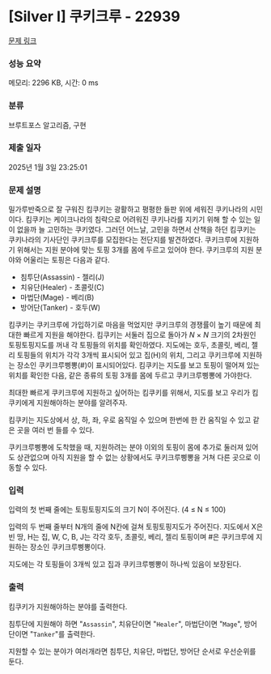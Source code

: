 # [Silver I] 쿠키크루 - 22939 

[문제 링크](https://www.acmicpc.net/problem/22939) 

### 성능 요약

메모리: 2296 KB, 시간: 0 ms

### 분류

브루트포스 알고리즘, 구현

### 제출 일자

2025년 1월 3일 23:25:01

### 문제 설명

<p>밀가루반죽으로 잘 구워진 킴쿠키는 광활하고 평평한 들판 위에 세워진 쿠키나라의 시민이다. 킴쿠키는 케이크나라의 침략으로 어려워진 쿠키나라를 지키기 위해 할 수 있는 일이 없을까 늘 고민하는 쿠키였다. 그러던 어느날, 고민을 하면서 산책을 하던 킴쿠키는 쿠키나라의 기사단인 쿠키크루를 모집한다는 전단지를 발견하였다. 쿠키크루에 지원하기 위해서는 지원 분야에 맞는 토핑 3개를 몸에 두르고 있어야 한다. 쿠키크루의 지원 분야와 어울리는 토핑은 다음과 같다.</p>

<ul>
	<li>침투단(Assassin) - 젤리(J)</li>
	<li>치유단(Healer) - 초콜릿(C)</li>
	<li>마법단(Mage) - 베리(B)</li>
	<li>방어단(Tanker) - 호두(W)</li>
</ul>

<p>킴쿠키는 쿠키크루에 가입하기로 마음을 먹었지만 쿠키크루의 경쟁률이 높기 때문에 최대한 빠르게 지원을 해야한다. 킴쿠키는 서둘러 집으로 돌아가 <em>N</em> × <em>N</em> 크기의 2차원인 토핑토핑지도를 꺼내 각 토핑들의 위치를 확인하였다. 지도에는 호두, 초콜릿, 베리, 젤리 토핑들의 위치가 각각 3개씩 표시되어 있고 집(H)의 위치, 그리고 쿠키크루에 지원하는 장소인 쿠키크루삥뽕(#)이 표시되어있다. 킴쿠키는 지도를 보고 토핑이 떨어져 있는 위치를 확인한 다음, 같은 종류의 토핑 3개를 몸에 두르고 쿠키크루삥뽕에 가야한다.</p>

<p>최대한 빠르게 쿠키크루에 지원하고 싶어하는 킴쿠키를 위해서, 지도를 보고 우리가 킴쿠키에게 지원해야하는 분야를 알려주자.</p>

<p>킴쿠키는 지도상에서 상, 하, 좌, 우로 움직일 수 있으며 한번에 한 칸 움직일 수 있고 같은 곳을 여러 번 들를 수 있다.</p>

<p>쿠키크루삥뽕에 도착했을 때, 지원하려는 분야 이외의 토핑이 몸에 추가로 둘러져 있어도 상관없으며 아직 지원을 할 수 없는 상황에서도 쿠키크루삥뽕을 거쳐 다른 곳으로 이동할 수 있다.</p>

### 입력 

 <p>입력의 첫 번째 줄에는 토핑토핑지도의 크기 N이 주어진다. (4 ≤ N ≤ 100)</p>

<p>입력의 두 번째 줄부터 N개의 줄에 N칸에 걸쳐 토핑토핑지도가 주어진다. 지도에서 X은 빈 땅, H는 집, W, C, B, J는 각각 호두, 초콜릿, 베리, 젤리 토핑이며 #은 쿠키크루에 지원하는 장소인 쿠키크루삥뽕이다.</p>

<p>지도에는 각 토핑들이 3개씩 있고 집과 쿠키크루삥뽕이 하나씩 있음이 보장된다.</p>

### 출력 

 <p>킴쿠키가 지원해야하는 분야를 출력한다.</p>

<p>침투단에 지원해야 하면 "<code>Assassin</code>", 치유단이면 "<code>Healer</code>", 마법단이면 "<code>Mage</code>", 방어단이면 "<code>Tanker</code>"를 출력한다.</p>

<p>지원할 수 있는 분야가 여러개라면 침투단, 치유단, 마법단, 방어단 순서로 우선순위를 둔다.</p>

